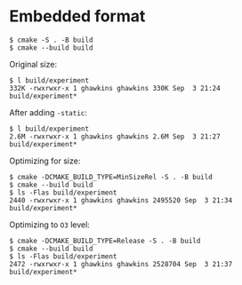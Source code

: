Embedded format
===============

```
$ cmake -S . -B build
$ cmake --build build
```

Original size:

```
$ l build/experiment 
332K -rwxrwxr-x 1 ghawkins ghawkins 330K Sep  3 21:24 build/experiment*
```

After adding `-static`:

```
$ l build/experiment 
2.6M -rwxrwxr-x 1 ghawkins ghawkins 2.6M Sep  3 21:27 build/experiment*
```

Optimizing for size:

```
$ cmake -DCMAKE_BUILD_TYPE=MinSizeRel -S . -B build
$ cmake --build build
$ ls -Flas build/experiment 
2440 -rwxrwxr-x 1 ghawkins ghawkins 2495520 Sep  3 21:34 build/experiment*
```

Optimizing to `O3` level:

```
$ cmake -DCMAKE_BUILD_TYPE=Release -S . -B build
$ cmake --build build
$ ls -Flas build/experiment 
2472 -rwxrwxr-x 1 ghawkins ghawkins 2528704 Sep  3 21:37 build/experiment*
```
